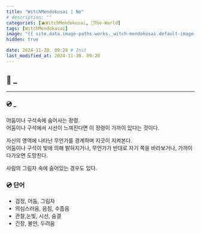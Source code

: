 ```yaml
---
title: "WitchMendokusai | Ne"
# description: ""
categories: [🫐WitchMendokusai, 🥥The-World]
tags: [WitchMendokusai]
image: "{{ site.data.image-paths.works._witch-mendokusai.default-image }}"
hidden: true

date: 2024-11-20. 09:28 # Init
last_modified_at: 2024-11-20. 09:28
---
```


## 📀 _

---

### 💿 _

어둠이나 구석속에 숨어사는 정령.  
어둠이나 구석에서 시선이 느껴진다면 이 정령이 가까이 있다는 것이다.  

자신의 영역에 나타난 무언가를 경계하며 지긋이 지켜본다.  
어둠이나 구석이 빛에 의해 밝혀지거나, 무언가가 반대로 자기 쪽을 바라보거나, 가까이 다가오면 도망친다.  

사람의 그림자 속에 숨어있는 경우도 있다.  

### 💿 단어

- 검정, 어둠, 그림자
- 의심스러움, 음침, 수줍음
- 관찰,눈빛, 시선, 숨결
- 긴장, 불안, 두려움
